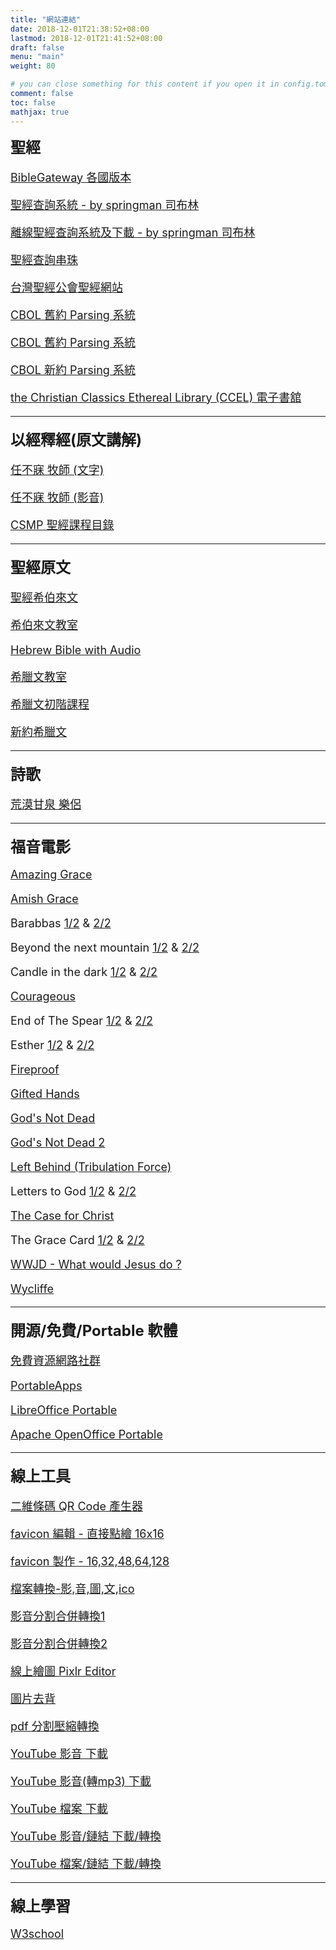 ```yaml
---
title: "網站連結"
date: 2018-12-01T21:38:52+08:00
lastmod: 2018-12-01T21:41:52+08:00
draft: false
menu: "main"
weight: 80

# you can close something for this content if you open it in config.toml.
comment: false
toc: false
mathjax: true
---
```


<font size="5"><b>聖經</b></font>

<font size="4">

[BibleGateway 各國版本](https://www.biblegateway.com/)

[聖經查詢系統 - by springman 司布林](/OfflineBible076/index.html)

[離線聖經查詢系統及下載 - by springman 司布林](http://springbible.fhl.net/OfflineBible/offline.html)

[聖經查詢串珠](https://thingclear.com/Bible/vol.php?_Lng=B5)

[台灣聖經公會聖經網站](http://cb.fhl.net/)

[CBOL 舊約 Parsing 系統](http://a2z.fhl.net/php/parsing.php?engs=Gen&chap=1&sec=1)

[CBOL 舊約 Parsing 系統](http://a2z.fhl.net/php/parsing.php?engs=Gen&chap=1&sec=1)

[CBOL 新約 Parsing 系統](https://bible.fhl.net/new/fhlwhparsing.php?engs=Matt&chap=1&sec=1)

[the Christian Classics Ethereal Library (CCEL) 電子書舘](https://www.ccel.org/)

---

<font size="5"><b>以經釋經(原文講解)</b></font>

<font size="4">

[任不寐 牧師 (文字)](http://www.bible.url.tw/bmzy-montrealccc-com/index.html)

[任不寐 牧師 (影音)](https://www.youtube.com/channel/UC2MgB-upjmPWAP_p7hdk_MQ/playlists)

[CSMP 聖經課程目錄](http://lutheran.cn/csmp-index/)

---

<font size="5"><b>聖經原文</b></font>

<font size="4">

[聖經希伯來文](http://www.chioulaoshi.org/BH/index.html)

[希伯來文教室](http://hebrew.fhl.net/)

[Hebrew Bible with Audio](http://bible.ort.org/intro1.asp?lang=1)

[希臘文教室](http://a2z.fhl.net/bible/greek/greek.html)

[希臘文初階課程](http://www.belovedhome.org/greekcourse.htm)

[新約希臘文](http://www.chioulaoshi.org/BGreek/index.html)

---

<font size="5"><b>詩歌</b></font>

<font size="4">

[荒漠甘泉  樂侶](http://www.hymncompanions.org/index2.php)

---

<font size="5"><b>福音電影</b></font>

<font size="4">

[Amazing Grace](https://www.fuyin.tv/html/655/6429.html)

[Amish Grace](https://www.fuyin.tv/html/2412/36018.html)

Barabbas
[1/2](https://www.fuyin.tv/html/1815/25366.html) & [2/2](https://www.fuyin.tv/html/1815/25367.html)

Beyond the next mountain
[1/2](https://www.fuyin.tv/html/1836/25417.html) & [2/2](https://www.fuyin.tv/html/1836/25418.html)

Candle in the dark
[1/2](https://www.fuyin.tv/html/1814/25364.html) & [2/2](https://www.fuyin.tv/html/1814/25365.html)

[Courageous](https://www.fuyin.tv/html/1257/49482.html)

End of The Spear
[1/2](https://www.fuyin.tv/html/1832/25410.html) & [2/2](https://www.fuyin.tv/html/1832/25411.html)

Esther
[1/2](https://www.fuyin.tv/html/1848/25438.html) & [2/2](https://www.fuyin.tv/html/1848/25439.html)

[Fireproof](https://www.fuyin.tv/html/947/8168.html)

[Gifted Hands](https://www.fuyin.tv/html/1010/9552.html)

[God's Not Dead](https://www.fuyin.tv/html/2475/37113.html)

[God's Not Dead 2](https://www.fuyin.tv/html/2764/44529.html)

[Left Behind (Tribulation Force)](https://www.fuyin.tv/html/1188/12820.html)

Letters to God
[1/2](https://www.fuyin.tv/html/1098/11074.html) & [2/2](https://www.fuyin.tv/html/1098/11075.html)

[The Case for Christ](https://www.fuyin.tv/html/2822/48495.html)

The Grace Card
[1/2](https://www.fuyin.tv/html/2446/36682.html) & [2/2](https://www.fuyin.tv/html/2446/36683.html)

[WWJD - What would Jesus do ?](https://www.fuyin.tv/html/1189/13273.html)

[Wycliffe](https://www.fuyin.tv/html/22/55.html)

---

<font size="5"><b>開源/免費/Portable 軟體</b></font>

<font size="4">

[免費資源網路社群](https://free.com.tw/)

[PortableApps](https://portableapps.com/zh-tw)

[LibreOffice Portable](https://portableapps.com/apps/office/libreoffice_portable)

[Apache OpenOffice Portable](https://portableapps.com/apps/office/openoffice_portable)

---

<font size="5"><b>線上工具</b></font>

<font size="4">

[二維條碼 QR Code 產生器](https://qr.ioi.tw/zh/)

[favicon 編輯 - 直接點繪 16x16](https://www.favicon.cc/)

[favicon 製作 - 16,32,48,64,128](http://tw.faviconico.org/)

[檔案轉換-影,音,圖,文,ico](https://www.aconvert.com/tw/)

[影音分割合併轉換1](https://mergeaudio.online)

[影音分割合併轉換2](https://mp3cut.net/tw/)

[線上繪圖 Pixlr Editor](https://pixlr.com/editor/)

[圖片去背](http://www.aigei.com/bgremover)

[pdf 分割壓縮轉換](https://pdf.io/tw/)

[YouTube 影音 下載](https://sconverter.com/zh-tw/)

[YouTube 影音(轉mp3) 下載](https://www.yt2mp3.ws)

[YouTube 檔案 下載](http://kej.tw/flvretriever/)

[YouTube 影音/鏈結 下載/轉換](https://convert-video-online.com/tw/)

[YouTube 檔案/鏈結 下載/轉換](https://www.aconvert.com/tw/video/)

---

<font size="5"><b>線上學習</b></font>

<font size="4">

[W3school](http://www.w3school.com.cn/)